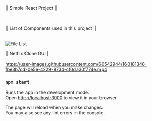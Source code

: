 || Simple React Project ||
<br/> <br/> <br/>

||    List of Components used in this project ||
<br/> <br/>

![File List](https://user-images.githubusercontent.com/60542944/160179335-45e5d2cf-e7c7-457c-bec9-df90236be290.png)



||    Netflix Clone GUI ||
<br/> <br/>
https://user-images.githubusercontent.com/60542944/160181348-fbe3b7cd-0e5e-4229-8734-cf0da30f774e.mp4




### `npm start`

Runs the app in the development mode.\
Open [http://localhost:3000](http://localhost:3000) to view it in your browser.

The page will reload when you make changes.\
You may also see any lint errors in the console.

